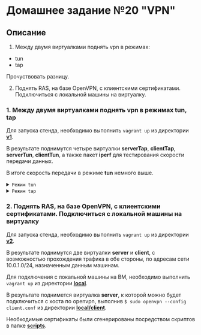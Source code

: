 # Домашнее задание №20 "VPN"

## Описание

1. Между двумя виртуалками поднять vpn в режимах:

- tun
- tap

Прочуствовать разницу.

2. Поднять RAS, на базе OpenVPN, с клиентскими сертификатами. Подключиться с локальной машины на виртуалку.

### 1. Между двумя виртуалками поднять vpn в режимах tun, tap

Для запуска стенда, необходимо выполнить ```vagrant up``` из директории **[v1](https://github.com/johnTux/otus_linux/tree/master/task-20/v1)**.

В результате поднимутся четыре виртуалки **serverTap**, **clientTap**, **serverTun**, **clientTun**, а также пакет **iperf** для тестирования скорости передачи данных.

В итоге скорость передачи в режиме **tun** немного выше.

<details>
<summary><code>Режим tun</code></summary>

```
[vagrant@serverTun ~]$ iperf -s -i 5 &
[1] 6011
[vagrant@serverTun ~]$ ------------------------------------------------------------
Server listening on TCP port 5001
TCP window size: 85.3 KByte (default)
------------------------------------------------------------
[  4] local 10.9.0.1 port 5001 connected with 10.9.0.2 port 53816
[ ID] Interval       Transfer     Bandwidth
[  4]  0.0- 5.0 sec   160 MBytes   269 Mbits/sec
[  4]  5.0-10.0 sec   174 MBytes   292 Mbits/sec
[  4] 10.0-15.0 sec   168 MBytes   282 Mbits/sec
[  4] 15.0-20.0 sec   167 MBytes   281 Mbits/sec
[  4] 20.0-25.0 sec   168 MBytes   282 Mbits/sec
[  4] 25.0-30.0 sec   174 MBytes   291 Mbits/sec
[  4]  0.0-30.0 sec  1012 MBytes   283 Mbits/sec

[vagrant@clientTun ~]$ iperf -c 10.9.0.1 -t 30 -i 5
------------------------------------------------------------
Client connecting to 10.9.0.1, TCP port 5001
TCP window size: 81.0 KByte (default)
------------------------------------------------------------
[  3] local 10.9.0.2 port 53816 connected with 10.9.0.1 port 5001
[ ID] Interval       Transfer     Bandwidth
[  3]  0.0- 5.0 sec   161 MBytes   270 Mbits/sec
[  3]  5.0-10.0 sec   174 MBytes   292 Mbits/sec
[  3] 10.0-15.0 sec   168 MBytes   283 Mbits/sec
[  3] 15.0-20.0 sec   167 MBytes   280 Mbits/sec
[  3] 20.0-25.0 sec   168 MBytes   282 Mbits/sec
[  3] 25.0-30.0 sec   173 MBytes   291 Mbits/sec
[  3]  0.0-30.0 sec  1012 MBytes   283 Mbits/sec
```

</details>

<details>
<summary><code>Режим tap</code></summary>

```
[vagrant@serverTap ~]$ iperf -s -i 5 &
[2] 5580
[1]   Done                    iperf -s
[vagrant@serverTap ~]$ ------------------------------------------------------------
Server listening on TCP port 5001
TCP window size: 85.3 KByte (default)
------------------------------------------------------------
[  4] local 10.8.0.1 port 5001 connected with 10.8.0.2 port 55996
[ ID] Interval       Transfer     Bandwidth
[  4]  0.0- 5.0 sec   160 MBytes   268 Mbits/sec
[  4]  5.0-10.0 sec   165 MBytes   277 Mbits/sec
[  4] 10.0-15.0 sec   168 MBytes   282 Mbits/sec
[  4] 15.0-20.0 sec   166 MBytes   279 Mbits/sec
[  4] 20.0-25.0 sec   165 MBytes   277 Mbits/sec
[  4] 25.0-30.0 sec   166 MBytes   278 Mbits/sec
[  4]  0.0-30.0 sec   991 MBytes   277 Mbits/sec

[vagrant@clientTap ~]$ iperf -c 10.8.0.1 -t 30 -i 5
------------------------------------------------------------
Client connecting to 10.8.0.1, TCP port 5001
TCP window size: 81.0 KByte (default)
------------------------------------------------------------
[  3] local 10.8.0.2 port 55996 connected with 10.8.0.1 port 5001
[ ID] Interval       Transfer     Bandwidth
[  3]  0.0- 5.0 sec   160 MBytes   268 Mbits/sec
[  3]  5.0-10.0 sec   166 MBytes   278 Mbits/sec
[  3] 10.0-15.0 sec   168 MBytes   282 Mbits/sec
[  3] 15.0-20.0 sec   166 MBytes   278 Mbits/sec
[  3] 20.0-25.0 sec   166 MBytes   278 Mbits/sec
[  3] 25.0-30.0 sec   166 MBytes   278 Mbits/sec
[  3]  0.0-30.0 sec   991 MBytes   277 Mbits/sec
```

</details>

### 2. Поднять RAS, на базе OpenVPN, с клиентскими сертификатами. Подключиться с локальной машины на виртуалку

Для запуска стенда, необходимо выполнить ```vagrant up``` из директории **[v2](https://github.com/johnTux/otus_linux/tree/master/task-20/v2)**.

В результате поднимутся две виртуалки **server** и **client**, с возможностью прохождения трафика в обе стороны, по адресам сети 10.0.1.0/24, назначенным данным машинам.

Для подключения с локальной машины на ВМ, необходимо выполнить ```vagrant up``` из директории **[local](https://github.com/johnTux/otus_linux/tree/master/task-20/local)**.

В результате поднимется виртуалка **server**, к которой можно будет подключиться с хоста по openvpn, выполнив ```$ sudo openvpn --config client.conf``` из директории **[local/client](https://github.com/johnTux/otus_linux/tree/master/task-20/local)**.

Необходимые сертификаты были сгенерированы посредством скриптов в папке **[scripts](https://github.com/johnTux/otus_linux/tree/master/task-20/v2/scripts)**.
